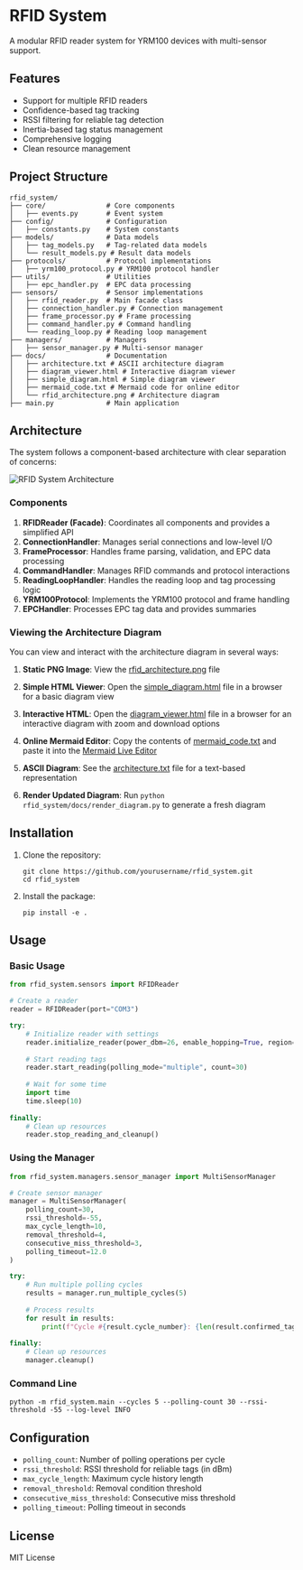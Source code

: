 # RFID System

A modular RFID reader system for YRM100 devices with multi-sensor support.

## Features

- Support for multiple RFID readers
- Confidence-based tag tracking
- RSSI filtering for reliable tag detection
- Inertia-based tag status management
- Comprehensive logging
- Clean resource management

## Project Structure

```
rfid_system/
├── core/               # Core components
│   ├── events.py       # Event system
├── config/             # Configuration
│   ├── constants.py    # System constants
├── models/             # Data models
│   ├── tag_models.py   # Tag-related data models
│   └── result_models.py # Result data models
├── protocols/          # Protocol implementations
│   ├── yrm100_protocol.py # YRM100 protocol handler
├── utils/              # Utilities
│   ├── epc_handler.py  # EPC data processing
├── sensors/            # Sensor implementations
│   ├── rfid_reader.py  # Main facade class
│   ├── connection_handler.py # Connection management
│   ├── frame_processor.py # Frame processing
│   ├── command_handler.py # Command handling
│   └── reading_loop.py # Reading loop management
├── managers/           # Managers
│   ├── sensor_manager.py # Multi-sensor manager
├── docs/               # Documentation
│   ├── architecture.txt # ASCII architecture diagram
│   ├── diagram_viewer.html # Interactive diagram viewer
│   ├── simple_diagram.html # Simple diagram viewer
│   ├── mermaid_code.txt # Mermaid code for online editor
│   └── rfid_architecture.png # Architecture diagram
├── main.py             # Main application
```

## Architecture

The system follows a component-based architecture with clear separation of concerns:

![RFID System Architecture](rfid_system/docs/rfid_architecture.png)

### Components

1. **RFIDReader (Facade)**: Coordinates all components and provides a simplified API
2. **ConnectionHandler**: Manages serial connections and low-level I/O
3. **FrameProcessor**: Handles frame parsing, validation, and EPC data processing
4. **CommandHandler**: Manages RFID commands and protocol interactions
5. **ReadingLoopHandler**: Handles the reading loop and tag processing logic
6. **YRM100Protocol**: Implements the YRM100 protocol and frame handling
7. **EPCHandler**: Processes EPC tag data and provides summaries

### Viewing the Architecture Diagram

You can view and interact with the architecture diagram in several ways:

1. **Static PNG Image**: View the [rfid_architecture.png](rfid_system/docs/rfid_architecture.png) file

2. **Simple HTML Viewer**: Open the [simple_diagram.html](rfid_system/docs/simple_diagram.html) file in a browser for a basic diagram view

3. **Interactive HTML**: Open the [diagram_viewer.html](rfid_system/docs/diagram_viewer.html) file in a browser for an interactive diagram with zoom and download options

4. **Online Mermaid Editor**: Copy the contents of [mermaid_code.txt](rfid_system/docs/mermaid_code.txt) and paste it into the [Mermaid Live Editor](https://mermaid.live/)

5. **ASCII Diagram**: See the [architecture.txt](rfid_system/docs/architecture.txt) file for a text-based representation

6. **Render Updated Diagram**: Run `python rfid_system/docs/render_diagram.py` to generate a fresh diagram

## Installation

1. Clone the repository:
   ```
   git clone https://github.com/yourusername/rfid_system.git
   cd rfid_system
   ```

2. Install the package:
   ```
   pip install -e .
   ```

## Usage

### Basic Usage

```python
from rfid_system.sensors import RFIDReader

# Create a reader
reader = RFIDReader(port="COM3")

try:
    # Initialize reader with settings
    reader.initialize_reader(power_dbm=26, enable_hopping=True, region="Korea")
    
    # Start reading tags
    reader.start_reading(polling_mode="multiple", count=30)
    
    # Wait for some time
    import time
    time.sleep(10)
    
finally:
    # Clean up resources
    reader.stop_reading_and_cleanup()
```

### Using the Manager

```python
from rfid_system.managers.sensor_manager import MultiSensorManager

# Create sensor manager
manager = MultiSensorManager(
    polling_count=30,
    rssi_threshold=-55,
    max_cycle_length=10,
    removal_threshold=4,
    consecutive_miss_threshold=3,
    polling_timeout=12.0
)

try:
    # Run multiple polling cycles
    results = manager.run_multiple_cycles(5)
    
    # Process results
    for result in results:
        print(f"Cycle #{result.cycle_number}: {len(result.confirmed_tags)} confirmed tags")
        
finally:
    # Clean up resources
    manager.cleanup()
```

### Command Line

```
python -m rfid_system.main --cycles 5 --polling-count 30 --rssi-threshold -55 --log-level INFO
```

## Configuration

- `polling_count`: Number of polling operations per cycle
- `rssi_threshold`: RSSI threshold for reliable tags (in dBm)
- `max_cycle_length`: Maximum cycle history length
- `removal_threshold`: Removal condition threshold
- `consecutive_miss_threshold`: Consecutive miss threshold
- `polling_timeout`: Polling timeout in seconds

## License

MIT License 